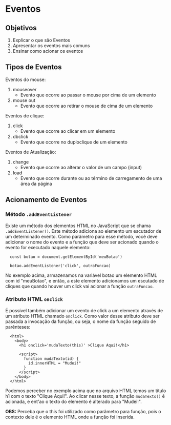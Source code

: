 # Eventos

## Objetivos

 1. Explicar o que são Eventos
 2. Apresentar os eventos mais comuns
 3. Ensinar como acionar os eventos

## Tipos de Eventos

Eventos do mouse:
  1. mouseover
      - Evento que ocorre ao passar o mouse por cima de um elemento 
  2. mouse out
      - Evento que ocorre ao retirar o mouse de cima de um elemento

Eventos de clique:
  1. click
      - Evento que ocorre ao clicar em um elemento
  2. dbclick
      - Evento que ocorre no duploclique de um elemento

Eventos de Atualização:
  1. change
      - Evento que ocorre ao alterar o valor de um campo (input)
  2. load
      - Evento que ocorre durante ou ao término de carregamento de uma área da página

## Acionamento de Eventos

### Método ```.addEventListener```

Existe um método dos elementos HTML no JavaScript que se chama ```.addEventListener()```.
Este método adiciona ao elemento um escutador de um determinado evento.
Como parâmetro para esse método, você deve adicionar o nome do evento e a função que deve ser acionado quando o evento for executado naquele elemento:

```
  const botao = document.getElementById('meuBotao')

  botao.addEventListener('click', outraFuncao)
```

No exemplo acima, armazenamos na variável botao um elemento HTML com id "meuBotao", e então, a este elemento adicionamos um escutado de cliques que quando houver um click vai acionar a função ```outraFuncao```.

### Atributo HTML ```onclick```

É possível também adicionar um evento de click a um elemento através de um atributo HTML chamado ```onclick```.
Como valor desse atributo deve ser passada a invocação da função, ou seja, o nome da função seguido de parênteses:

```
  <html>
    <body>
      <h1 onclick='mudaTexto(this)' >Clique Aqui!</h1>

      <script>
        function mudaTexto(id) {
          id.innerHTML = "Mudei!"
        }
      </script>
    </body>
  </html>
```

Podemos perceber no exemplo acima que no arquivo HTML temos um título h1 com o texto "Clique Aqui!". Ao clicar nesse texto, a função ```mudaTexto()``` é acionada, e ent'ao o texto do elemento é alterado para "Mudei!".

**OBS:** Perceba que o this foi utilizado como parâmetro para função, pois o contexto dele é o elemento HTML onde a função foi inserida.